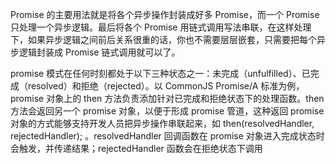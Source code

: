 Promise 的主要用法就是将各个异步操作封装成好多 Promise，而一个 Promise 只处理一个异步逻辑。最后将各个 Promise 用链式调用写法串联，在这样处理下，如果异步逻辑之间前后关系很重的话，你也不需要层层嵌套，只需要把每个异步逻辑封装成 Promise 链式调用就可以了。

promise 模式在任何时刻都处于以下三种状态之一：未完成（unfulfilled）、已完成（resolved）和拒绝（rejected）。以 CommonJS Promise/A 标准为例，promise 对象上的 then 方法负责添加针对已完成和拒绝状态下的处理函数。then 方法会返回另一个 promise 对象，以便于形成 promise 管道，这种返回 promise 对象的方式能够支持开发人员把异步操作串联起来，如 then(resolvedHandler, rejectedHandler); 。resolvedHandler 回调函数在 promise 对象进入完成状态时会触发，并传递结果；rejectedHandler 函数会在拒绝状态下调用
